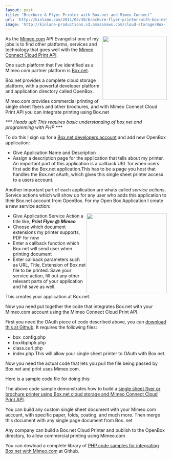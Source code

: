 ```yaml
---
layout: post
title: "Brochure & Flyer Printer with Box.net and Mimeo Connect"
url: 'http://kinlane.com/2011/04/30/brochure-flyer-printer-with-box-net-and-mimeo-connect/'
image: 'http://kinlane-productions.s3.amazonaws.com/cloud-storage/Box-logo-new.jpg'
---
```


<img src="http://kinlane-productions.s3.amazonaws.com/cloud-storage/Box-logo-new.jpg" alt="" width="200" align="right" />

As the [Mimeo.com][1] API Evangelist one of my jobs is to find other platforms, services and technology that goes well with the [Mimeo Connect Cloud Print API][2].

One such platform that I've identified as a Mimeo.com partner platform is [Box.net][3].

Box.net provides a complete cloud storage platform, with a powerful developer platform and application directory called OpenBox.

Mimeo.com provides commercial printing of single sheet flyers and other brochures, and with Mimeo Connect Cloud Print API you can integrate printing using Box.net

_*** Heads up!! This requires basic understanding of box.net and programming with PHP ***_

To do this I sign up for a [Box.net developers account][4] and add new OpenBox application:

  * Give Application Name and Description
  * Assign a description page for the application that tells about my printer.
An important part of this application is a callback URL for when users first add the Box.net application.This has to be a page you host that handles the Box.net oAuth, which gives this single sheet printer access to a users account.

Another important part of each application are whats called _service actions_. Service actions which will show up for any user who adds this application to their Box.net account from OpenBox. For my Open Box Application I create a new service action:

<img src="http://kinlane-productions.s3.amazonaws.com/Box.net/Open-Box.png" alt="" width="250" align="right" />

  * Give Application Service Action a title like, **_Print Flyer @ Mimeo_**
  * Choose which document extensions my printer supports, PDF for now
  * Enter a callback function which Box.net will send user when printing document
  * Enter callback parameters such as URL, Title, Extension of Box.net file to be printed.
Save your service action, fill out any other relevant parts of your application and hit save as well.

This creates your application at Box.net.

Now you need put together the code that integrates Box.net with your Mimeo.com account using the Mimeo Connect Cloud Print API.

First you need the OAuth piece of code described above, you can [download this at Github][5]. It requires the following files:

  * box_config.php
  * boxlibphp5.php
  * class.curl.php
  * index.php
This will allow your single sheet printer to OAuth with Box.net.

Now you need the actual code that lets you pull the file being passed by Box.net and print uses Mimeo.com.

Here is a sample code file for doing this:

The above code sample demonstrates how to build a [single sheet flyer or brochure printer using Box.net cloud storage and Mimeo Connect Cloud Print API][6].

You can build any custom single sheet document with your Mimeo.com account, with specific paper, folds, coating, and much more. Then merge this document with any single page document from Box..net

Any company can build a Box.net Cloud Printer and publish to the OpenBox directory, to allow commercial printing using Mimeo.com

You can dowload a complete library of [PHP code samples for integrating Box.net with Mimeo.com][7] at Github.

   [1]: http://www.mimeo.com (Mimeo.com)
   [2]: http://developer.mimeo.com (Mimeo Connect Cloud Print API)
   [3]: http://www.box.net (Box.net)
   [4]: http://www.box.net/developers (Box.net Developer Account)
   [5]: https://github.com/mimeoconnect/Mimeo-Box.net (download at Github)
   [6]: http://developer.mimeo.com/blog/blog_detail.php?ID=90 (single sheet flyer or brochure printer using Box.net and Mimeo Connect)
   [7]: https://github.com/mimeoconnect/Mimeo-Box.net (PHP code samples for integrating Box.net with Mimeo.com)
